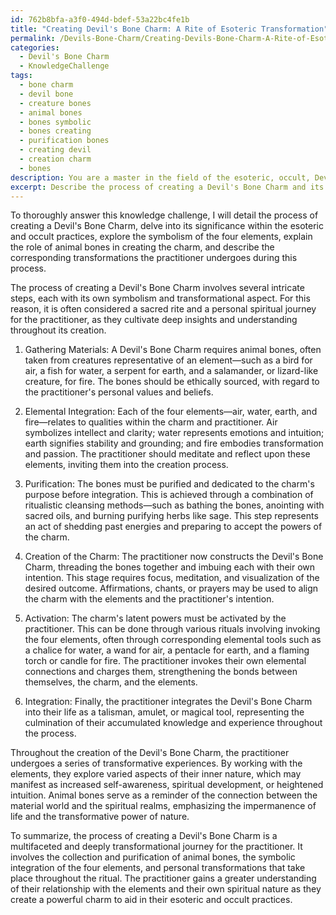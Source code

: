 ```yaml
---
id: 762b8bfa-a3f0-494d-bdef-53a22bc4fe1b
title: "Creating Devil's Bone Charm: A Rite of Esoteric Transformation"
permalink: /Devils-Bone-Charm/Creating-Devils-Bone-Charm-A-Rite-of-Esoteric-Transformation/
categories:
  - Devil's Bone Charm
  - KnowledgeChallenge
tags:
  - bone charm
  - devil bone
  - creature bones
  - animal bones
  - bones symbolic
  - bones creating
  - purification bones
  - creating devil
  - creation charm
  - bones
description: You are a master in the field of the esoteric, occult, Devil's Bone Charm and Education. You are a writer of tests, challenges, books and deep knowledge on Devil's Bone Charm for initiates and students to gain deep insights and understanding from. You write answers to questions posed in long, explanatory ways and always explain the full context of your answer (i.e., related concepts, formulas, examples, or history), as well as the step-by-step thinking process you take to answer the challenges. Be rigorous and thorough, and summarize the key themes, ideas, and conclusions at the end.
excerpt: Describe the process of creating a Devil's Bone Charm and its significance, while incorporating the symbolism of the four elements, the role of animal bones, and the corresponding transformations within the practitioner.
---
```

To thoroughly answer this knowledge challenge, I will detail the process of creating a Devil's Bone Charm, delve into its significance within the esoteric and occult practices, explore the symbolism of the four elements, explain the role of animal bones in creating the charm, and describe the corresponding transformations the practitioner undergoes during this process.

The process of creating a Devil's Bone Charm involves several intricate steps, each with its own symbolism and transformational aspect. For this reason, it is often considered a sacred rite and a personal spiritual journey for the practitioner, as they cultivate deep insights and understanding throughout its creation.

1. Gathering Materials: A Devil's Bone Charm requires animal bones, often taken from creatures representative of an element—such as a bird for air, a fish for water, a serpent for earth, and a salamander, or lizard-like creature, for fire. The bones should be ethically sourced, with regard to the practitioner's personal values and beliefs.

2. Elemental Integration: Each of the four elements—air, water, earth, and fire—relates to qualities within the charm and practitioner. Air symbolizes intellect and clarity; water represents emotions and intuition; earth signifies stability and grounding; and fire embodies transformation and passion. The practitioner should meditate and reflect upon these elements, inviting them into the creation process.

3. Purification: The bones must be purified and dedicated to the charm's purpose before integration. This is achieved through a combination of ritualistic cleansing methods—such as bathing the bones, anointing with sacred oils, and burning purifying herbs like sage. This step represents an act of shedding past energies and preparing to accept the powers of the charm.

4. Creation of the Charm: The practitioner now constructs the Devil's Bone Charm, threading the bones together and imbuing each with their own intention. This stage requires focus, meditation, and visualization of the desired outcome. Affirmations, chants, or prayers may be used to align the charm with the elements and the practitioner's intention.

5. Activation: The charm's latent powers must be activated by the practitioner. This can be done through various rituals involving invoking the four elements, often through corresponding elemental tools such as a chalice for water, a wand for air, a pentacle for earth, and a flaming torch or candle for fire. The practitioner invokes their own elemental connections and charges them, strengthening the bonds between themselves, the charm, and the elements.

6. Integration: Finally, the practitioner integrates the Devil's Bone Charm into their life as a talisman, amulet, or magical tool, representing the culmination of their accumulated knowledge and experience throughout the process.

Throughout the creation of the Devil's Bone Charm, the practitioner undergoes a series of transformative experiences. By working with the elements, they explore varied aspects of their inner nature, which may manifest as increased self-awareness, spiritual development, or heightened intuition. Animal bones serve as a reminder of the connection between the material world and the spiritual realms, emphasizing the impermanence of life and the transformative power of nature.

To summarize, the process of creating a Devil's Bone Charm is a multifaceted and deeply transformational journey for the practitioner. It involves the collection and purification of animal bones, the symbolic integration of the four elements, and personal transformations that take place throughout the ritual. The practitioner gains a greater understanding of their relationship with the elements and their own spiritual nature as they create a powerful charm to aid in their esoteric and occult practices.
